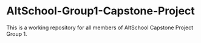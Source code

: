 # AltSchool-Group1-Capstone-Project
This is a working repository for all members of AltSchool Capstone Project Group 1.
